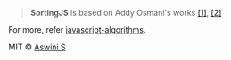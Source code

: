 > <b>SortingJS</b> is based on Addy Osmani's works <a href="https://github.com/addyosmani/selectionsort">[1]</a>, <a href="https://github.com/addyosmani/bubblesort">[2]</a>

For more, refer [javascript-algorithms](https://github.com/mgechev/javascript-algorithms "Javascript Algorithms").

MIT © [Aswini S](https://twitter.com/ashumeow)

